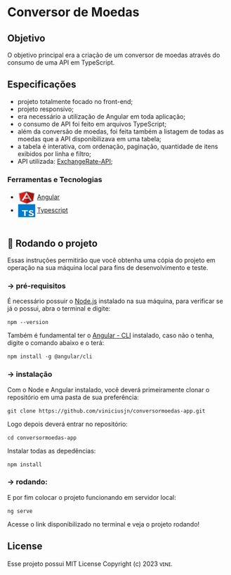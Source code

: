 # Conversor de Moedas

## Objetivo
O objetivo principal era a criação de um conversor de moedas através do consumo de uma API em TypeScript.

## Especificações
- projeto totalmente focado no front-end;
- projeto responsivo;
- era necessário a utilização de Angular em toda aplicação;
- o consumo de API foi feito em arquivos TypeScript;
- além da conversão de moedas, foi feita também a listagem de todas as moedas que a API disponibilizava em uma tabela;
- a tabela é interativa, com ordenação, paginação, quantidade de itens exibidos por linha e filtro;
- API utilizada: [ExchangeRate-API](https://www.exchangerate-api.com/);

### Ferramentas e Tecnologias

* <img align="center" alt="Angular" height="30" width="40" href="#" src="https://raw.githubusercontent.com/devicons/devicon/1119b9f84c0290e0f0b38982099a2bd027a48bf1/icons/angularjs/angularjs-original.svg"> [Angular](https://angular.io/)
* <img align="center" alt="TypeScript" height="30" width="40" href="#" src="https://raw.githubusercontent.com/devicons/devicon/1119b9f84c0290e0f0b38982099a2bd027a48bf1/icons/typescript/typescript-original.svg"> [Typescript](https://www.typescriptlang.org/) 
<br><br>



## 🚀 Rodando o projeto

Essas instruções permitirão que você obtenha uma cópia do projeto em operação na sua máquina local para fins de desenvolvimento e teste.

### -> pré-requisitos

É necessário possuir o [Node.js](https://nodejs.org/en) instalado na sua máquina, para verificar se já o possui, abra o terminal e digite:

```
npm --version
```

Também é fundamental ter o [Angular - CLI](https://angular.io/cli) instalado, caso não o tenha, digite o comando abaixo e o terá:

```
npm install -g @angular/cli
```

### -> instalação

Com o Node e Angular instalado, você deverá primeiramente clonar o repositório em uma pasta de sua preferência:

```
git clone https://github.com/viniciusjn/conversormoedas-app.git
```

Logo depois deverá entrar no repositório:

```
cd conversormoedas-app
```

Instalar todas as depedências:

```
npm install
```

### -> rodando:

E por fim colocar o projeto funcionando em servidor local:

```
ng serve
```

Acesse o link disponibilizado no terminal e veja o projeto rodando!

## License
Esse projeto possui MIT License Copyright (c) 2023 ᴠɪɴɪ. 
